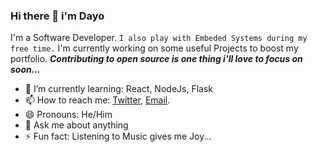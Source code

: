 ### Hi there 👋  i'm Dayo
I'm a Software Developer. `I also play with Embeded Systems during my free time.`
I'm currently working on some useful Projects to boost my portfolio.
***Contributing to open source is one thing i'll love to focus on soon...***

<!--
**dea1j/dea1j** is a ✨ _special_ ✨ repository because its `README.md` (this file) appears on your GitHub profile.

Here are some ideas to get you started:

- 🔭 I’m currently working on ...
- 👯 I’m looking to collaborate on ...
- 🤔 I’m looking for help with ...
-->


- 🌱 I’m currently learning: React, NodeJs, Flask
- 📫 How to reach me: [Twitter](twitter.com/dea1j), [Email](jdayo2012@gmail.com).
- 😄 Pronouns: He/Him
- 💬 Ask me about anything
- ⚡ Fun fact: Listening to Music gives me Joy...
